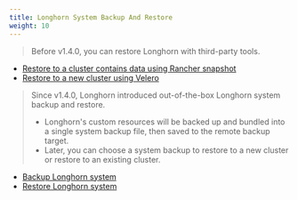```yaml
---
title: Longhorn System Backup And Restore
weight: 10
---
```


> Before v1.4.0, you can restore Longhorn with third-party tools.

- [Restore to a cluster contains data using Rancher snapshot](./restore-to-a-cluster-contains-data-using-rancher-snapshot)
- [Restore to a new cluster using Velero](./restore-to-a-new-cluster-using-velero)

> Since v1.4.0, Longhorn introduced out-of-the-box Longhorn system backup and restore.
> - Longhorn's custom resources will be backed up and bundled into a single system backup file, then saved to the remote backup target.
> - Later, you can choose a system backup to restore to a new cluster or restore to an existing cluster.

- [Backup Longhorn system](./backup-longhorn-system)
- [Restore Longhorn system](./restore-longhorn-system)
